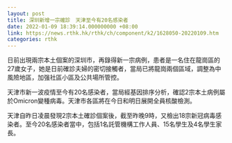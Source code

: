 ```yaml
---
layout: post
title: 深圳新增一宗確診　天津至今有20名感染者
date: 2022-01-09 18:39:14.000000000 +08:00
link: https://news.rthk.hk/rthk/ch/component/k2/1628050-20220109.htm
categories: rthk
---
```


日前出現兩宗本土個案的深圳市，再錄得新一宗病例，患者是一名住在龍崗區的27歲女子，她是日前確診夫婦的密切接觸者，當局已將龍崗兩個區域，調整為中風險地區，加强社區小區及公共場所管控。

天津市新一波疫情至今有20名感染者，當局經基因排序分析，確認2宗本土病例屬於Omicron變種病毒。天津市各區將在今日和明日展開全員核酸檢測。

天津自昨日凌晨發現2宗本土確診個案後，截至昨晚9時，又檢出18宗新冠病毒感染者。至今20名感染者當中，包括1名託管機構工作人員、15名學生及4名學生家長。
